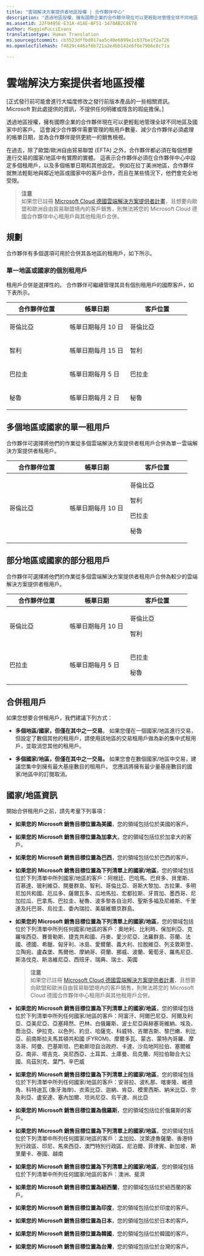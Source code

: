 ```yaml
---
title: "雲端解決方案提供者地區授權 | 合作夥伴中心"
description: "透過地區授權，擁有國際企業的合作夥伴現在可以更輕鬆地管理全球不同地區及國家中的客戶。"
ms.assetid: 22F9495E-E31A-41AE-BF51-3478AB2C8E78
author: MaggiePucciEvans
translationtype: Human Translation
ms.sourcegitcommit: cb3523dffbd017aa5c40e6899e1cb37be1f2a726
ms.openlocfilehash: f4829c446af6b721a2e4bb142e6f6e79b6c8c71a

---
```


# 雲端解決方案提供者地區授權


\[正式發行前可能會進行大幅度修改之發行前版本產品的一些相關資訊。 Microsoft 對此處提供的資訊，不提供任何明確或隱含的瑕疵擔保。\]

透過地區授權，擁有國際企業的合作夥伴現在可以更輕鬆地管理全球不同地區及國家中的客戶。 這會減少合作夥伴需要管理的租用戶數量、減少合作夥伴必須處理的帳單日期，並為合作夥伴提供更統一的銷售檢視。

在過去，除了歐盟/歐洲自由貿易聯盟 (EFTA) 之外，合作夥伴都必須在每個想要進行交易的國家/地區中有實際的實體。 這表示合作夥伴必須在合作夥伴中心中設定多個租用戶，以及多個帳單日期和其他設定。 例如在拉丁美洲地區，合作夥伴就無法輕鬆地與鄰近地區或國家中的客戶合作，而且在某些情況下，他們會完全地受限。

>**注意**<br> 如果您已註冊 [Microsoft Cloud 德國雲端解決方案提供者計畫](partner-center-for-microsoft-cloud-germany.md)，且想要向歐盟和歐洲自由貿易聯盟境內的客戶銷售，則無法將您的 Microsoft Cloud 德國合作夥伴中心租用戶與其他租用戶合併。  

## 規劃

合作夥伴有多個選項可用於合併其各地區的租用戶，如下所示。

### 單一地區或國家的個別租用戶

租用戶合併是選擇性的。 合作夥伴可繼續管理其具有個別租用戶的國際客戶，如下表所示。

<table>
<colgroup>
<col width="33%" />
<col width="33%" />
<col width="33%" />
</colgroup>
<thead>
<tr class="header">
<th>合作夥伴位置</th>
<th>帳單日期</th>
<th>客戶位置</th>
</tr>
</thead>
<tbody>
<tr class="odd">
<td><p>哥倫比亞</p></td>
<td><p>帳單日期每月 10 日</p></td>
<td><p>哥倫比亞</p></td>
</tr>
<tr class="even">
<td><p>智利</p></td>
<td><p>帳單日期每月 15 日</p></td>
<td><p>智利</p></td>
</tr>
<tr class="odd">
<td><p>巴拉圭</p></td>
<td><p>帳單日期每月 5 日</p></td>
<td><p>巴拉圭</p></td>
</tr>
<tr class="even">
<td><p>秘魯</p></td>
<td><p>帳單日期每月 2 日</p></td>
<td><p>秘魯</p></td>
</tr>
</tbody>
</table>

 

## 多個地區或國家的單一租用戶


合作夥伴可選擇將他們的作業從多個雲端解決方案提供者租用戶合併為單一雲端解決方案提供者租用戶。

<table>
<colgroup>
<col width="33%" />
<col width="33%" />
<col width="33%" />
</colgroup>
<thead>
<tr class="header">
<th>合作夥伴位置</th>
<th>帳單日期</th>
<th>客戶位置</th>
</tr>
</thead>
<tbody>
<tr class="odd">
<td><p>哥倫比亞</p></td>
<td><p>帳單日期每月 10 日</p></td>
<td><p>哥倫比亞</p>
<p>智利</p>
<p>巴拉圭</p>
<p>秘魯</p></td>
</tr>
</tbody>
</table>

 

## 部分地區或國家的部分租用戶


合作夥伴可選擇將他們的作業從多個雲端解決方案提供者租用戶合併為較少的雲端解決方案提供者租用戶。

<table>
<colgroup>
<col width="33%" />
<col width="33%" />
<col width="33%" />
</colgroup>
<thead>
<tr class="header">
<th>合作夥伴位置</th>
<th>帳單日期</th>
<th>客戶位置</th>
</tr>
</thead>
<tbody>
<tr class="odd">
<td><p>哥倫比亞</p></td>
<td><p>帳單日期每月 10 日</p></td>
<td><p>哥倫比亞</p>
<p>智利</p></td>
</tr>
<tr class="even">
<td><p>巴拉圭</p></td>
<td><p>帳單日期每月 5 日</p></td>
<td><p>巴拉圭</p>
<p>秘魯</p></td>
</tr>
</tbody>
</table>

 

## 合併租用戶


如果您想要合併租用戶，我們建議下列方式：

-   **多個地區/國家，但僅在其中之一交易**。 如果您僅在一個國家/地區進行交易，但設定了數個其他的租用戶，請使用該地區的交易租用戶做為新的集中式租用戶，並取消您其他的租用戶。

-   **多個國家/地區，但僅在其中之一交易。** 如果您會在數個國家/地區中交易，建議您集中到擁有最大基座數目的租用戶。 您應該將擁有最少量基座數目的國家/地區中的訂閱取消。


## 國家/地區資訊


開始合併租用戶之前，請先考量下列事項：

-   **如果您的 Microsoft 銷售目標位置為美國**，您的領域包括位於美國的客戶。

-   **如果您的 Microsoft 銷售目標位置為加拿大**，您的領域包括位於加拿大的客戶。

-   **如果您的 Microsoft 銷售目標位置為巴西**，您的領域包括位於巴西的客戶。

-   **如果您的 Microsoft 銷售目標位置為下列清單上的國家/地區**，您的領域包括位於下列清單中所列國家/地區的客戶：阿根廷、巴哈馬、巴貝多、貝里斯、百慕達、玻利維亞、開曼群島、智利、哥倫比亞、哥斯大黎加、古拉果、多明尼加共和國、厄瓜多、薩爾瓦多、瓜地馬拉、宏都拉斯、牙買加、墨西哥、尼加拉瓜、巴拿馬、巴拉圭、秘魯、波多黎各自治邦、聖斯多福及尼維斯、千里達及托巴哥、烏拉圭、委內瑞拉、美屬維爾京群島。

-   **如果您的 Microsoft 銷售目標位置為下列清單上的國家/地區**，您的領域包括位於下列清單中所列任何國家/地區的客戶：奧地利、比利時、保加利亞、克羅埃西亞、賽普勒斯、捷克共和國、丹麥、愛沙尼亞、法羅群島、芬蘭、法國、德國、希臘、匈牙利、冰島、愛爾蘭、義大利、拉脫維亞、列支敦斯登、立陶宛、盧森堡、馬爾他、摩納哥、荷蘭、挪威、波蘭、葡萄牙、羅馬尼亞、斯洛伐克、斯洛維尼亞、西班牙、瑞典、瑞士、英國

    >**注意**<br> 如果您已註冊 [Microsoft Cloud 德國雲端解決方案提供者計畫](partner-center-for-microsoft-cloud-germany.md)，且想要向歐盟和歐洲自由貿易聯盟境內的客戶銷售，則無法將您的 Microsoft Cloud 德國合作夥伴中心租用戶與其他租用戶合併。  


-   **如果您的 Microsoft 銷售目標位置為下列清單上的國家/地區**，您的領域包括位於下列清單中所列任何國家/地區的客戶：阿富汗、阿爾巴尼亞、阿爾及利亞、亞美尼亞、亞塞拜然、巴林、白俄羅斯、波士尼亞與赫塞哥維納、埃及、喬治亞、伊拉克、以色列、約旦、哈薩克、科威特、吉爾吉斯、黎巴嫩、利比亞、前南斯拉夫馬其頓共和國 (FYROM)、摩爾多瓦、蒙古、蒙特內哥羅、摩洛哥、阿曼、巴基斯坦、巴勒斯坦自治政府、卡達、沙烏地阿拉伯、塞爾維亞、南非、塔吉克、突尼西亞、土耳其、土庫曼、烏克蘭、阿拉伯聯合大公國、烏茲別克、葉門、辛巴威

-   **如果您的 Microsoft 銷售目標位置為下列清單上的國家/地區**，您的領域包括位於下列清單中所列任何國家/地區的客戶：安哥拉、波札那、喀麥隆、維德角、科特迪瓦 (象牙海岸)、衣索比亞、迦納、肯亞、模里西斯、納米比亞、奈及利亞、盧安達、塞內加爾、坦尚尼亞、烏干達、尚比亞

-   **如果您的 Microsoft 銷售目標位置為俄羅斯**，您的領域包括位於俄羅斯的客戶。

-   **如果您的 Microsoft 銷售目標位置為下列清單上的國家/地區**，您的領域包括位於下列清單中所列任何國家/地區的客戶：孟加拉、汶萊達魯薩蘭、香港特別行政區、印尼、馬來西亞、澳門特別行政區、尼泊爾、菲律賓、新加坡、斯里蘭卡、泰國、越南

-   **如果您的 Microsoft 銷售目標位置為下列清單上的國家/地區**，您的領域包括位於下列清單中所列任何國家/地區的客戶：澳洲、斐濟

-   **如果您的 Microsoft 銷售目標位置為紐西蘭**，您的領域包括位於紐西蘭的客戶。

-   **如果您的 Microsoft 銷售目標位置為印度**，您的領域包括位於印度的客戶。

-   **如果您的 Microsoft 銷售目標位置為日本**，您的領域包括位於日本的客戶。

-   **如果您的 Microsoft 銷售目標位置為韓國**，您的領域包括位於韓國的客戶。

-   **如果您的 Microsoft 銷售目標位置為台灣**，您的領域包括位於台灣的客戶。

 

 






<!--HONumber=Jan17_HO2-->


